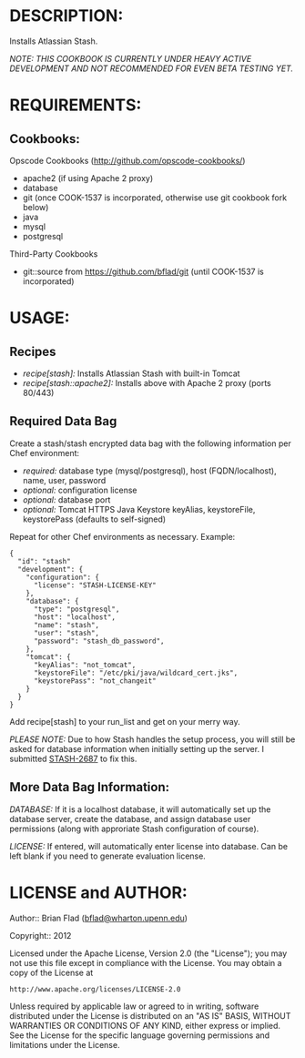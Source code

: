 # DESCRIPTION:

Installs Atlassian Stash.

_NOTE: THIS COOKBOOK IS CURRENTLY UNDER HEAVY ACTIVE DEVELOPMENT_
_AND NOT RECOMMENDED FOR EVEN BETA TESTING YET._

# REQUIREMENTS:

## Cookbooks:

Opscode Cookbooks (http://github.com/opscode-cookbooks/)

* apache2 (if using Apache 2 proxy)
* database
* git (once COOK-1537 is incorporated, otherwise use git cookbook fork below)
* java
* mysql
* postgresql

Third-Party Cookbooks

* git::source from https://github.com/bflad/git (until COOK-1537 is incorporated)

# USAGE:

## Recipes

* _recipe[stash]:_ Installs Atlassian Stash with built-in Tomcat
* _recipe[stash::apache2]:_ Installs above with Apache 2 proxy (ports 80/443)

## Required Data Bag

Create a stash/stash encrypted data bag with the following information per
Chef environment:
* _required:_ database type (mysql/postgresql), host (FQDN/localhost),
name, user, password
* _optional:_ configuration license
* _optional:_ database port
* _optional:_ Tomcat HTTPS Java Keystore keyAlias, keystoreFile, keystorePass
(defaults to self-signed)

Repeat for other Chef environments as necessary. Example:

    {
      "id": "stash"
      "development": {
        "configuration": {
          "license": "STASH-LICENSE-KEY"
        },
        "database": {
          "type": "postgresql",
          "host": "localhost",
          "name": "stash",
          "user": "stash",
          "password": "stash_db_password",
        },
        "tomcat": {
          "keyAlias": "not_tomcat",
          "keystoreFile": "/etc/pki/java/wildcard_cert.jks",
          "keystorePass": "not_changeit"
        }
      }
    }

Add recipe[stash] to your run_list and get on your merry way.

_PLEASE NOTE:_ Due to how Stash handles the setup process, you will
still be asked for database information when initially setting up the
server. I submitted [STASH-2687](https://jira.atlassian.com/browse/STASH-2687)
to fix this.

## More Data Bag Information:

_DATABASE:_ If it is a localhost database, it will automatically set up
the database server, create the database, and assign database user 
permissions (along with approriate Stash configuration of course).

_LICENSE:_ If entered, will automatically enter license into database.
Can be left blank if you need to generate evaluation license.

# LICENSE and AUTHOR:
      
Author:: Brian Flad (<bflad@wharton.upenn.edu>)

Copyright:: 2012

Licensed under the Apache License, Version 2.0 (the "License");
you may not use this file except in compliance with the License.
You may obtain a copy of the License at

    http://www.apache.org/licenses/LICENSE-2.0

Unless required by applicable law or agreed to in writing, software
distributed under the License is distributed on an "AS IS" BASIS,
WITHOUT WARRANTIES OR CONDITIONS OF ANY KIND, either express or implied.
See the License for the specific language governing permissions and
limitations under the License.